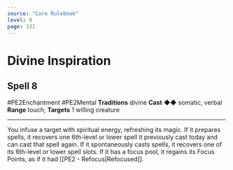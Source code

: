 ```yaml
---
source: "Core Rulebook"
level: 8
page: 331
---
```


# Divine Inspiration
## Spell 8
#PE2Enchantment #PE2Mental 
**Traditions** divine
**Cast** ◆◆ somatic, verbal
**Range** touch; **Targets** 1 willing creature

-----
You infuse a target with spiritual energy, refreshing its magic. If it prepares spells, it recovers one 6th-level or lower spell it previously cast today and can cast that spell again. If it spontaneously casts spells, it recovers one of its 6th-level or lower spell slots. If it has a focus pool, it regains its Focus Points, as if it had [[PE2 - Refocus|Refocused]].